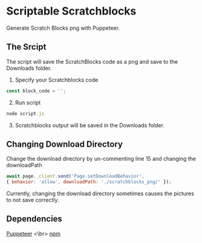 # Scriptable Scratchblocks
Generate Scratch Blocks png with Puppeteer.

## The Srcipt

The script will save the ScratchBlocks code as a png and save to the Downloads folder.

1. Specify your Scratchblocks code
```javascript
const block_code = '';
```
2. Run script
```javascript
node script.js
```

3. Scratchblocks output will be saved in the Downloads folder.

## Changing Download Directory

Change the download directory by un-commenting line 15 and changing the downloadPath
```javascript
await page._client.send('Page.setDownloadBehavior', 
{ behavior: 'allow', downloadPath: './scratchblocks_png/' });
```
Currently, changing the download directory sometimes causes the pictures to not save correctly.

## Dependencies

[Puppeteer](https://github.com/GoogleChrome/puppeteer)
<\br>
[npm](https://github.com/npm/cli)
